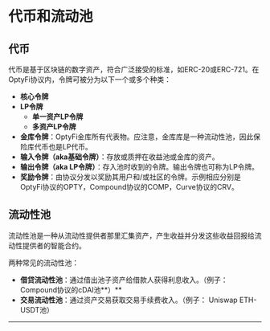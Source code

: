 # 代币和流动池

## 代币

代币是基于区块链的数字资产，符合广泛接受的标准，如ERC-20或ERC-721。在OptyFi协议内，令牌可被分为以下一个或多个种类：

* **核心令牌**
* **LP令牌**
  * **单一资产LP令牌**
  * **多资产LP令牌**
* **金库令牌**：OptyFi金库所有代表物。应注意，金库库是一种流动性池，因此保险库代币也是LP代币。
* **输入令牌（aka基础令牌）**：存放或质押在收益池或金库的资产。
* **输出令牌（aka LP令牌）**：存入池时收到的令牌。输出令牌也可称为LP令牌。
* **奖励令牌**：由协议分发以奖励其用户和/或社区的令牌。示例相应分别是OptyFi协议的OPTY，Compound协议的COMP，Curve协议的CRV。

## 流动性池

流动性池是一种从流动性提供者那里汇集资产，产生收益并分发这些收益回报给流动性提供者的智能合约。

两种常见的流动性池：

* **借贷流动性池**：通过借出池子资产给借款人获得利息收入。（例子：Compound协议的cDAI池**）**
* **交易流动性池**：通过资产交易获取交易手续费收入。（例子： Uniswap ETH-USDT池）

****

